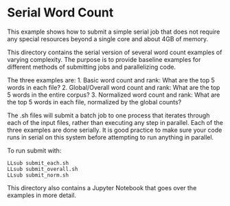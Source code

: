 # Serial Word Count

This example shows how to submit a simple serial job that does not require any special resources beyond a single core and about 4GB of memory.

This directory contains the serial version of several word count examples of varying complexity. The purpose is to provide baseline examples for different methods of submitting jobs and parallelizing code.

The three examples are:
    1. Basic word count and rank: What are the top 5 words in each file?
    2. Global/Overall word count and rank: What are the top 5 words in the entire corpus?
    3. Normalized word count and rank: What are the top 5 words in each file, normalized by the global counts?

The .sh files will submit a batch job to one process that iterates through each of the input files, rather than executing any step in parallel. Each of the three examples are done serially. It is good practice to make sure your code runs in serial on this system before attempting to run anything in parallel.

To run submit with:

```
LLsub submit_each.sh
LLsub submit_overall.sh
LLsub submit_norm.sh
```

This directory also contains a Jupyter Notebook that goes over the examples in more detail.